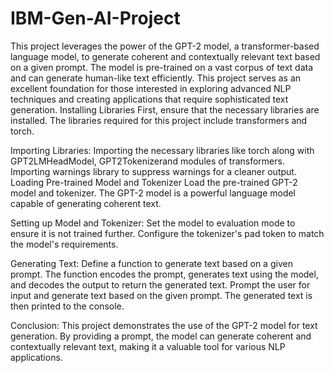 # IBM-Gen-AI-Project
This project leverages the power of the GPT-2 model, a transformer-based language model, to generate coherent and contextually relevant text based on a given prompt. The model is pre-trained on a vast corpus of text data and can generate human-like text efficiently. This project serves as an excellent foundation for those interested in exploring advanced NLP techniques and creating applications that require sophisticated text generation.
Installing Libraries
First, ensure that the necessary libraries are installed. The libraries required for this project include transformers and torch.

Importing Libraries: 
Importing the necessary libraries like torch along with GPT2LMHeadModel, GPT2Tokenizerand modules of transformers.
Importing warnings library to suppress warnings for a cleaner output.
Loading Pre-trained Model and Tokenizer
Load the pre-trained GPT-2 model and tokenizer. The GPT-2 model is a powerful language model capable of generating coherent text.

Setting up Model and Tokenizer: 
Set the model to evaluation mode to ensure it is not trained further.
Configure the tokenizer's pad token to match the model's requirements.

Generating Text: 
Define a function to generate text based on a given prompt. The function encodes the prompt, generates text using the model, and decodes the output to return the generated text. Prompt the user for input and generate text based on the given prompt. The generated text is then printed to the console.

Conclusion: 
This project demonstrates the use of the GPT-2 model for text generation. By providing a prompt, the model can generate coherent and contextually relevant text, making it a valuable tool for various NLP applications.
